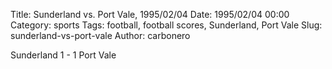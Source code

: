 Title: Sunderland vs. Port Vale, 1995/02/04
Date: 1995/02/04 00:00
Category: sports
Tags: football, football scores, Sunderland, Port Vale
Slug: sunderland-vs-port-vale
Author: carbonero


Sunderland 1 - 1 Port Vale

